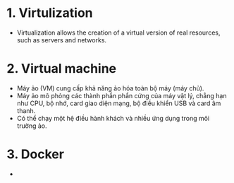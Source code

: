 # **1. Virtulization**
- Virtualization allows the creation of a virtual version of real resources, such as servers and networks.

# **2. Virtual machine**
- Máy ảo (VM) cung cấp khả năng ảo hóa toàn bộ máy (máy chủ).
- Máy ảo mô phỏng các thành phần phần cứng của máy vật lý, chẳng hạn như CPU, bộ nhớ, card giao diện mạng, bộ điều khiển USB và card âm thanh.
- Có thể chạy một hệ điều hành khách và nhiều ứng dụng trong môi trường ảo.

# **3. Docker**
- 
